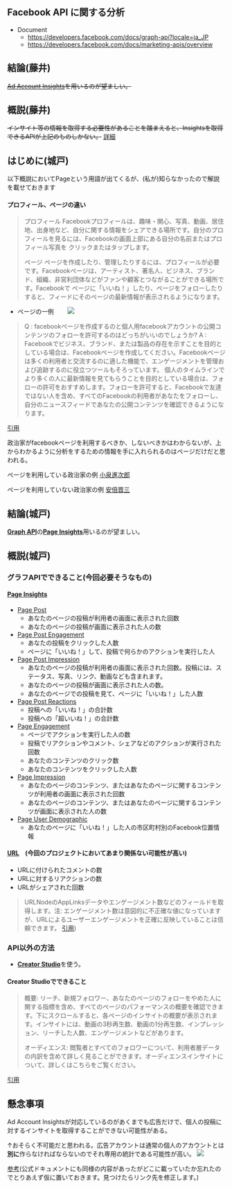 ## Facebook API に関する分析

- Document
  - https://developers.facebook.com/docs/graph-api?locale=ja_JP
  - https://developers.facebook.com/docs/marketing-apis/overview
## 結論(藤井)

~~[Ad Account Insights](https://developers.facebook.com/docs/graph-api/reference/adaccount/insights?locale=ja_JP)を用いるのが望ましい。~~

## 概説(藤井)

~~インサイト等の情報を取得する必要性があることを踏まえると、Insightsを取得できるAPIが上記のものしかない。~~
[詳細](https://developers.facebook.com/docs/marketing-api/insights?locale=ja_JP)


## はじめに(城戸)
以下概説においてPageという用語が出てくるが、(私が)知らなかったので解説を載せておきます
 #### プロフィール、ページの違い
  > プロフィール
> Facebookプロフィールは、趣味・関心、写真、動画、居住地、出身地など、自分に関する情報をシェアできる場所です。自分のプロフィールを見るには、Facebookの画面上部にある自分の名前またはプロフィール写真を クリックまたはタップします。
> 
> ページ
> ページを作成したり、管理したりするには、プロフィールが必要です。Facebookページは、アーティスト、著名人、ビジネス、ブランド、組織、非営利団体などがファンや顧客とつながることができる場所です。Facebookで  ページに「いいね！」したり、ページをフォローしたりすると、フィードにそのページの最新情報が表示されるようになります。

- ページの一例
　　![](https://i.imgur.com/FIT0QRu.png)

> Q : facebookページを作成するのと個人用facebookアカウントの公開コンテンツのフォローを許可するのはどっちがいいのでしょうか?
A : Facebookでビジネス、ブランド、または製品の存在を示すことを目的としている場合は、Facebookページを作成してください。Facebookページは多くの利用者と交流するのに適した機能で、エンゲージメントを管理および追跡するのに役立つツールもそろっています。
個人のタイムラインでより多くの人に最新情報を見てもらうことを目的としている場合は、フォローの許可をおすすめします。フォローを許可すると、Facebookで友達ではない人を含め、すべてのFacebookの利用者があなたをフォローし、自分のニュースフィードであなたの公開コンテンツを確認できるようになります。

[引用](https://www.facebook.com/help/135275340210354/?helpref=hc_fnav)

政治家がfacebookページを利用するべきか、しないべきかはわからないが、上からわかるように分析をするための情報を手に入れられるのはページだけだと思われる。

ページを利用している政治家の例 [小泉進次郎](https://www.facebook.com/shinjiro.koizumi)

ページを利用していない政治家の例 [安倍晋三](https://www.facebook.com/abeshinzo)

## 結論(城戸)

[**Graph API**](https://developers.facebook.com/docs/graph-api?locale=ja_JP)の[**Page Insights**](https://developers.facebook.com/docs/graph-api/reference/v13.0/insights)用いるのが望ましい。


## 概説(城戸)

### グラフAPIでできること(今回必要そうなもの)
#### [Page Insights](https://developers.facebook.com/docs/graph-api/reference/v13.0/insights)
 - [Page Post](https://developers.facebook.com/docs/graph-api/reference/v13.0/insights#:~:text=day%2C%20week%2C%20days_28-,Page%20Posts,-Metric%20Name)
    - あなたのページの投稿が利用者の画面に表示された回数
    - あなたのページの投稿が画面に表示された人の数
 - [Page Post Engagement](https://developers.facebook.com/docs/graph-api/reference/v13.0/insights#:~:text=day%2C%20week%2C%20days_28-,Page%20Post%20Engagement,-Metric%20Name)
    - あなたの投稿をクリックした人数
    - ページに「いいね！」して、投稿で何らかのアクションを実行した人
 - [Page Post Impression](https://developers.facebook.com/docs/graph-api/reference/v13.0/insights#:~:text=to%20an%20event-,Page%20Post%20Impressions,-Metric%20Name)
    - あなたのページの投稿が利用者の画面に表示された回数。投稿には、ステータス、写真、リンク、動画なども含まれます。
    - あなたのページの投稿が画面に表示された人の数。
    - あなたのページでの投稿を見て、ページに「いいね！」した人数
 - [Page Post Reactions](https://developers.facebook.com/docs/graph-api/reference/v13.0/insights#:~:text=lifetime-,Page%20Post%20Reactions,-The%20%22like%22%20reaction)
    - 投稿への「いいね！」の合計数
    - 投稿への「超いいね！」の合計数　
 - [Page Engagement](https://developers.facebook.com/docs/graph-api/reference/v13.0/insights#:~:text=day%2C%20week%2C%20days_28-,Page%20Engagement,-The%20%22like%22%20reaction)
    - ページでアクションを実行した人の数
    - 投稿でリアクションやコメント、シェアなどのアクションが実行された回数
    - あなたのコンテンツのクリック数
    - あなたのコンテンツをクリックした人数
  - [Page Impression](https://developers.facebook.com/docs/graph-api/reference/v13.0/insights#:~:text=day-,Page%20Impressions,-Metric%20Name)
    - あなたのページのコンテンツ、またはあなたのページに関するコンテンツが利用者の画面に表示された回数
    - あなたのページのコンテンツ、またはあなたのページに関するコンテンツが画面に表示された人の数
  - [Page User Demographic](https://developers.facebook.com/docs/graph-api/reference/v13.0/insights#:~:text=day-,Page%20User%20Demographics,-Metric%20Name)
    - あなたのページに「いいね！」した人の市区町村別のFacebook位置情報

#### [URL](https://developers.facebook.com/docs/graph-api/reference/v13.0/url)　(今回のプロジェクトにおいてあまり関係ない可能性が高い)
  -  URLに付けられたコメントの数  
  -  URLに対するリアクションの数
  -  URLがシェアされた回数
  > URLNodeのAppLinksデータやエンゲージメント数などのフィールドを取得します。注: エンゲージメント数は意図的に不正確な値になっていますが、URLによるユーザーエンゲージメントを正確に反映していることは信頼できます。
  [引用](https://developers.facebook.com/docs/graph-api/reference/v13.0/url))

### API以外の方法

 - [**Creator Studio**](https://business.facebook.com/creatorstudio/home)を使う。

#### Creator Studioでできること
 > 概要: リーチ、新規フォロワー、あなたのページのフォローをやめた人に関する指標を含め、すべてのページのパフォーマンスの概要を確認できます。下にスクロールすると、各ページのインサイトの概要が表示されます。インサイトには、動画の3秒再生数、動画の1分再生数、インプレッション、リーチした人数、エンゲージメントなどがあります。
 >
 > オーディエンス: 閲覧者とすべてのフォロワーについて、利用者層データの内訳を含めて詳しく見ることができます。オーディエンスインサイトについて、詳しくはこちらをご覧ください。

[引用](https://www.facebook.com/business/help/214952509306377?id=203539221057259)

## 懸念事項

Ad Account Insightsが対応しているのがあくまでも広告だけで、個人の投稿に対するインサイトを取得することができない可能性がある。

↑おそらく不可能だと思われる。広告アカウントは通常の個人のアカウントとは**別に**作らなければならないのでそれ専用の統計である可能性が高い。
  ![](https://i.imgur.com/oCb66uF.png)

[参考](https://liskul.com/facebook-ads-account-93916#:~:text=%E3%81%99%E3%82%8B%E3%82%A2%E3%82%AB%E3%82%A6%E3%83%B3%E3%83%88%E3%81%A8%E3%81%AF-,%E5%88%A5%E3%81%AB,-%E3%80%81%E5%BA%83%E5%91%8A%E3%82%92%E9%85%8D%E4%BF%A1)(公式ドキュメントにも同様の内容があったがどこに載っていたか忘れたのでとりあえず仮に置いておきます。見つけたらリンク先を修正します。)


